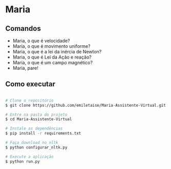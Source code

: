 # Maria 

## Comandos

- Maria, o que é velocidade? 
- Maria, o que é movimento uniforme?
- Maria, o que é a lei da inércia de Newton?
- Maria, o que é Lei da Ação e reação?
- Maria, o que é um campo magnético? 
- Maria, pare!

## Como executar

```bash

# Clone o repositório
$ git clone https://github.com/emiletaise/Maria-Assistente-Virtual.git

# Entre na pasta do projeto
$ cd Maria-Assistente-Virtual

# Instale as dependências
$ pip install -r requirements.txt

# Faça download no nltk
$ python configurar_nltk.py

# Execute a aplicação
$ python run.py

```
